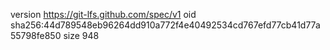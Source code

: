 version https://git-lfs.github.com/spec/v1
oid sha256:44d789548eb96264dd910a772f4e40492534cd767efd77cb41d77a55798fe850
size 948
